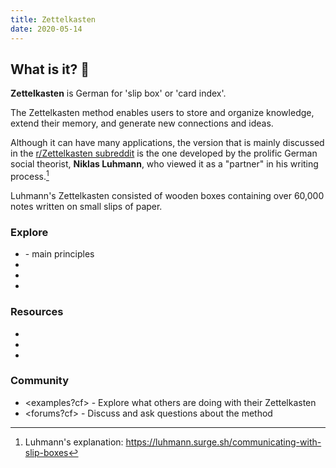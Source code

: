 ```yaml
---
title: Zettelkasten
date: 2020-05-14
---
```


## What is it? 🤔

**Zettelkasten** is German for 'slip box' or 'card index'.

The Zettelkasten method enables users to store and organize knowledge, extend their memory, and generate new connections and ideas. 

Although it can have many applications, the version that is mainly discussed in the [r/Zettelkasten subreddit](https://www.reddit.com/r/Zettelkasten/) is the one developed by the prolific German social theorist, **Niklas Luhmann**, who viewed it as a "partner" in his writing process.[^1]

[^1]: Luhmann's explanation: <https://luhmann.surge.sh/communicating-with-slip-boxes>

Luhmann's Zettelkasten consisted of wooden boxes containing over 60,000 notes written on small slips of paper.

### Explore

* <what-is-it> - main principles
* <what-does-it-do>
* <why-different>
* <how-to-implement>

### Resources

* <articles>
* <books>
* <videos>

### Community

* <examples?cf> - Explore what others are doing with their Zettelkasten
* <forums?cf> - Discuss and ask questions about the method


